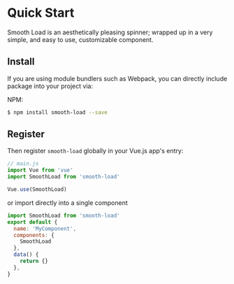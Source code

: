 # Quick Start

Smooth Load is an aesthetically pleasing spinner; wrapped up in a very simple, and easy to use, customizable component.

## Install

If you are using module bundlers such as Webpack, you can directly include package into your project via:

NPM:

``` bash
$ npm install smooth-load --save
```

## Register

Then register `smooth-load` globally in your Vue.js app's entry:

``` js
// main.js
import Vue from 'vue'
import SmoothLoad from 'smooth-load'

Vue.use(SmoothLoad)
```

or import directly into a single component

``` js
import SmoothLoad from 'smooth-load'
export default {
  name: 'MyComponent',
  components: {
    SmoothLoad
  },
  data() {
    return {}
  },
}
```
